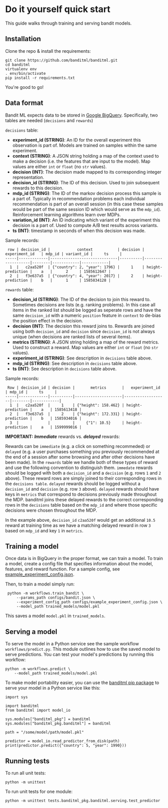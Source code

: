 # Do it yourself quick start

This guide walks through training and serving bandit models.

## Installation
Clone the repo & install the requirements:
```
git clone https://github.com/banditml/banditml.git
cd banditml
virtualenv env
. env/bin/activate
pip install -r requirements.txt
```
You're good to go!
## Data format
Bandit ML expects data to be stored in [Google BigQuery](https://cloud.google.com/bigquery). Specifically, two tables are needed (`decisions` and `rewards`)

`decisions` table:
- <b>experiment_id (STRING)</b>: An ID for the overall experiment this observation is part of.  Models are trained on samples within the same experiment.
- <b>context (STRING)</b>: A JSON string holding a map of the context used to make a decision (i.e. the features that are input to the model). Map values are either `int` or `float` (no `str` values).
- <b>decision (INT)</b>: The decision made mapped to its corresponding integer representation.
- <b>decision_id (STRING)</b>: The ID of this decision. Used to join subsequent rewards to this decision.
- <b>mdp_id (STRING)</b>: The ID of the markov decision process this sample is a part of. Typically in recommendation problems each individual recommendation is part of an overall session (in this case these samples would be part of the same session ID which would serve as the `mdp_id`). Reinforcement learning algorithms learn over MDPs.
- <b>variation_id (INT)</b>: An ID indicating which variant of the experiment this decision is a part of. Used to compute A/B test results across variants.
- <b>ts (INT)</b>: timestamp in seconds of when this decision was made.

Sample records:
```
 row | decision_id |            context           | decision |   experiment_id   | mdp_id | variant_id |     ts     |
-----|-------------|------------------------------|----------|-------------------|--------|------------|------------|
  1  |   c2aa520f  | {"country": 2, "year": 1796} |     1    | height-prediction |    a   |      2     | 1585612647 |
  2  |   f3e637a5  | {"country": 4, "year": 2017} |     2    | height-prediction |    b   |      1     | 1585834128 |
```

`rewards` table:
- <b>decision_id (STRING)</b>: The ID of the decision to join this reward to. Sometimes decisions are lists (e.g. ranking problems). In this case all items in the ranked list should be logged as seperate rows and have the same `decision_id` with a numeric `position` feature in `context` to de-bias the position effect in the decision.
- <b>decision (INT)</b>: The decision this reward joins to. Rewards are joined using both `decision_id` and `decision` since `decision_id` is not always unique (when decisions are ranked lists of several items).
- <b>metrics (STRING)</b>: A JSON string holding a map of the reward metrics. Used to construct a reward. Map values are either `int` or `float` (no `str` values).
- <b>experiment_id (STRING)</b>: See description in `decisions` table above.
- <b>mdp_id (STRING)</b>: See description in `decisions` table above.
- <b>ts (INT)</b>: See description in `decisions` table above.

Sample records:
```
 Row | decision_id | decision |       metrics       |   experiment_id   | mdp_id |     ts     |
-----|-------------|----------|---------------------|-------------------|--------|------------|
  1  |   c2aa520f  |     1    | {"height": 158.462} | height-prediction |    a   | 1585613418 |
  2  |   f3e637a5  |     2    | {"height": 172.331} | height-prediction |    b   | 1585934016 |
  3  |             |          |     {"1": 10.5}     | height-prediction |    a   | 1599999016 |
```

**IMPORTANT:**  <b>*Immediate*</b> rewards vs. <b>*delayed*</b> rewards:

Rewards can be `immediate` (e.g. a click on something recommeded) or `delayed` (e.g. a user purchases something you previously recommended at the end of a session after some browsing and after other decisions have been made). In the `rewards` table we handle both of these types of reward and use the following convention to distinguish them. `immedate` rewards should be logged with both a `decision_id` and a `decision` (e.g. rows `1` and `2` above). These reward rows are simply joined to their corresponding rows in the `decisions table`. `delayed` rewards should be logged without a `decision_id` and `decision` (e.g. row `3` above). `delayed` rewards should have keys in `metrics` that correspond to decisions previously made throughout the MDP. banditml joins these delayed rewards to the correct corresponding rows in the `decisions` table based on the `mdp_id` and where those specific decisions were chosen throughout the MDP.

In the example above, `decision_id` `c2aa520f` would get an additional `10.5` reward at training time as we have a matching delayed reward in row `3` based on `mdp_id` and key `1` in `metrics`.

## Training a model

Once data is in BigQuery in the proper format, we can train a model. To train a model, create a config file that specifies information about the model, features, and reward function. For a sample config, see [example_experiment_config.json](configs/example_experiment_config.json).

Then, to train a model simply run:

```
 python -m workflows.train_bandit \
     --params_path configs/bandit.json \
     --experiment_config_path configs/example_experiment_config.json \
     --model_path trained_models/model.pkl
```

This saves a model `model.pkl` in `trained_models`.

## Serving a model

To serve the model in a Python service see the sample workflow `workflows/predict.py`. This module outlines how to use the saved model to serve predictions. You can test your model's predictions by running this workflow:

```
python -m workflows.predict \
	--model_path trained_models/model.pkl
```

To make model portability easier, you can use the [banditml pip package](https://pypi.org/project/banditml/) to
serve your model in a Python service like this:

```
import sys

import banditml
from banditml import model_io

sys.modules["banditml_pkg"] = banditml
sys.modules["banditml_pkg.banditml"] = banditml

path = "/some/model/path/model.pkl"

predictor = model_io.read_predictor_from_disk(path)
print(predictor.predict({"country": 5, "year": 1990}))
```

## Running tests

To run all unit tests:
```
python -m unittest
```

To run unit tests for one module:
```
python -m unittest tests.banditml_pkg.banditml.serving.test_predictor
```
